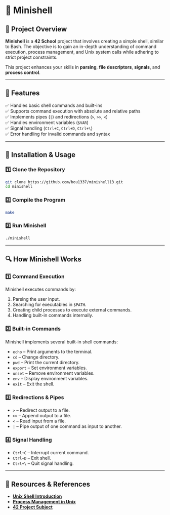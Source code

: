 # 🐚 Minishell

## 📌 Project Overview

**Minishell** is a **42 School** project that involves creating a simple shell, similar to Bash. The objective is to gain an in-depth understanding of command execution, process management, and Unix system calls while adhering to strict project constraints.

This project enhances your skills in **parsing**, **file descriptors**, **signals**, and **process control**.

---

## 🚀 Features

✅ Handles basic shell commands and built-ins  
✅ Supports command execution with absolute and relative paths  
✅ Implements pipes (`|`) and redirections (`>`, `>>`, `<`)  
✅ Handles environment variables (`$VAR`)  
✅ Signal handling (`Ctrl+C`, `Ctrl+D`, `Ctrl+\`)  
✅ Error handling for invalid commands and syntax  

---

## 🔧 Installation & Usage

### 1️⃣ Clone the Repository
```sh
git clone https://github.com/bou1337/minishell13.git
cd minishell
```

### 2️⃣ Compile the Program
```sh
make
```

### 3️⃣ Run Minishell
```sh
./minishell
```

---

## 🔍 How Minishell Works

### 1️⃣ Command Execution
Minishell executes commands by:
1. Parsing the user input.
2. Searching for executables in `$PATH`.
3. Creating child processes to execute external commands.
4. Handling built-in commands internally.

### 2️⃣ Built-in Commands
Minishell implements several built-in shell commands:
- `echo` – Print arguments to the terminal.
- `cd` – Change directory.
- `pwd` – Print the current directory.
- `export` – Set environment variables.
- `unset` – Remove environment variables.
- `env` – Display environment variables.
- `exit` – Exit the shell.

### 3️⃣ Redirections & Pipes
- `>`  – Redirect output to a file.
- `>>` – Append output to a file.
- `<`  – Read input from a file.
- `|`  – Pipe output of one command as input to another.

### 4️⃣ Signal Handling
- `Ctrl+C` – Interrupt current command.
- `Ctrl+D` – Exit shell.
- `Ctrl+\` – Quit signal handling.

---

## 🔗 Resources & References
- **[Unix Shell Introduction](https://www.gnu.org/software/bash/manual/bash.html)**
- **[Process Management in Unix](https://man7.org/linux/man-pages/man2/execve.2.html)**
- **[42 Project Subject](https://github.com/bou1337/minishell)**

